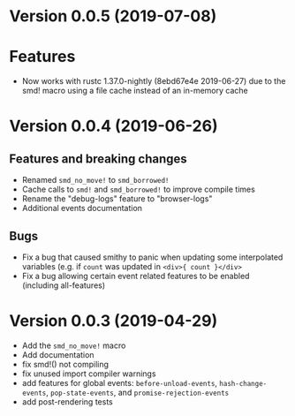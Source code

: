 # Version 0.0.5 (2019-07-08)

# Features

* Now works with rustc 1.37.0-nightly (8ebd67e4e 2019-06-27) due to
  the smd! macro using a file cache instead of an in-memory cache

# Version 0.0.4 (2019-06-26)

## Features and breaking changes

* Renamed `smd_no_move!` to `smd_borrowed!`
* Cache calls to `smd!` and `smd_borrowed!` to improve compile times
* Rename the "debug-logs" feature to "browser-logs"
* Additional events documentation

## Bugs

* Fix a bug that caused smithy to panic when updating some interpolated
  variables (e.g. if `count` was updated in `<div>{ count }</div>`
* Fix a bug allowing certain event related features to be enabled
  (including all-features)

# Version 0.0.3 (2019-04-29)

* Add the `smd_no_move!` macro
* Add documentation
* fix smd!() not compiling
* fix unused import compiler warnings
* add features for global events: `before-unload-events`, `hash-change-events`, `pop-state-events`, and `promise-rejection-events`
* add post-rendering tests
